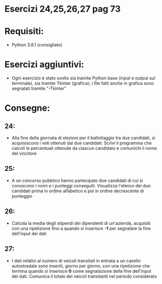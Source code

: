 # Esercizi 24,25,26,27 pag 73

# Requisiti:
- Python 3.8.1 (consigliato)

# Esercizi aggiuntivi:
- Ogni esercizio è stato svolto sia tramite Python base (input e output sul terminale), sia tramite Tkinter (grafica); i file fatti anche in grafica sono segnalati tramite "-Tkinter"

# Consegne:
## 24:
- Alla fine della giornata di elezioni per il ballottaggio tra due candidati, si acquisiscono i voti ottenuti dai due candidati. Scrivi il programma che calcoli le percentuali ottenute da ciascun candidato e comunichi il nome del vincitore
## 25:
- A un concorso pubblico hanno partecipato due candidati di cui si conoscono i nomi e i punteggi conseguiti. Visualizza l'elenco dei due candidati prima in ordine alfabetico e poi in ordine decrescente di punteggio
## 26:
- Calcola la media degli stipendi dei dipendenti di un'azienda, acquisiti con una ripetizione fino a quando si inserisce __-1__ per segnalare la fine dell'input dei dati

## 27:
- I dati relativi al numero di veicoli transitati in entrata a un casello autostradale sono inseriti, giorno per giorno, con una ripetizione che termina quando si inserisce __0__ come segnalazione della fine dell'input dei dati. Comunica il totale dei veicoli transitanti nel periodo considerato
